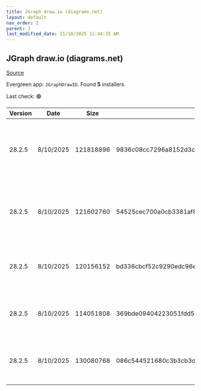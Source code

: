 ```yaml
---
title: JGraph draw.io (diagrams.net)
layout: default
nav_order: 2
parent: J
last_modified_date: 21/10/2025 11:44:35 AM
---
```


## JGraph draw.io (diagrams.net)

[Source](https://www.drawio.com)

Evergreen app: `JGraphDrawIO`. Found **5** installers.

Last check: 🟢

| Version | Date      | Size      | Sha256                                                           | Architecture | InstallerType | Type | URI                                                                                                                                                                                                                                              |
| ------- | --------- | --------- | ---------------------------------------------------------------- | ------------ | ------------- | ---- | ------------------------------------------------------------------------------------------------------------------------------------------------------------------------------------------------------------------------------------------------ |
| 28.2.5  | 8/10/2025 | 121818896 | 9836c08cc7296a8152d3cebc01a8a2f57ff07bb9a30cd732830201f19fbe6168 | ARM64        | Default       | exe  | [https://github.com/jgraph/drawio-desktop/releases/download/v28.2.5/draw.io-arm64-28.2.5-windows-arm64-installer.exe](https://github.com/jgraph/drawio-desktop/releases/download/v28.2.5/draw.io-arm64-28.2.5-windows-arm64-installer.exe)       |
| 28.2.5  | 8/10/2025 | 121602760 | 54525cec700a0cb3381af83c52db7c101ea3e52f58015a5b5b2da43a376ad44e | ARM64        | Portable      | exe  | [https://github.com/jgraph/drawio-desktop/releases/download/v28.2.5/draw.io-arm64-28.2.5-windows-arm64-no-installer.exe](https://github.com/jgraph/drawio-desktop/releases/download/v28.2.5/draw.io-arm64-28.2.5-windows-arm64-no-installer.exe) |
| 28.2.5  | 8/10/2025 | 120156152 | bd336cbcf52c9290edc96e95b7176e88c39334426bacb25f708557f3501de57d | x86          | Default       | exe  | [https://github.com/jgraph/drawio-desktop/releases/download/v28.2.5/draw.io-28.2.5-windows-installer.exe](https://github.com/jgraph/drawio-desktop/releases/download/v28.2.5/draw.io-28.2.5-windows-installer.exe)                               |
| 28.2.5  | 8/10/2025 | 114051808 | 369bde09404223051fdd5bb99e435d924cd10bef005b77101c3268ca01c2b9a2 | x86          | Default       | exe  | [https://github.com/jgraph/drawio-desktop/releases/download/v28.2.5/draw.io-ia32-28.2.5-windows-32bit-installer.exe](https://github.com/jgraph/drawio-desktop/releases/download/v28.2.5/draw.io-ia32-28.2.5-windows-32bit-installer.exe)         |
| 28.2.5  | 8/10/2025 | 130080768 | 086c544521680c3b3cb3dd34f525d168d9c02008b47ae6f860b12d6e13d972c2 | x86          | Default       | msi  | [https://github.com/jgraph/drawio-desktop/releases/download/v28.2.5/draw.io-28.2.5.msi](https://github.com/jgraph/drawio-desktop/releases/download/v28.2.5/draw.io-28.2.5.msi)                                                                   |
